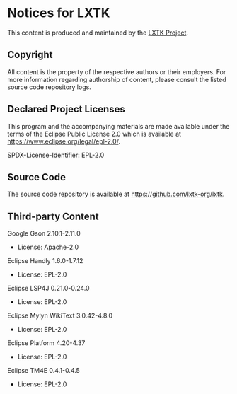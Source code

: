 # Notices for LXTK

This content is produced and maintained by the [LXTK Project](https://lxtk.org).

## Copyright

All content is the property of the respective authors or their employers.
For more information regarding authorship of content, please consult the
listed source code repository logs.

## Declared Project Licenses

This program and the accompanying materials are made available under
the terms of the Eclipse Public License 2.0 which is available at
<https://www.eclipse.org/legal/epl-2.0/>.

SPDX-License-Identifier: EPL-2.0

## Source Code

The source code repository is available at <https://github.com/lxtk-org/lxtk>.

## Third-party Content

Google Gson 2.10.1-2.11.0

 * License: Apache-2.0

Eclipse Handly 1.6.0-1.7.12

 * License: EPL-2.0

Eclipse LSP4J 0.21.0-0.24.0

 * License: EPL-2.0

Eclipse Mylyn WikiText 3.0.42-4.8.0

 * License: EPL-2.0

Eclipse Platform 4.20-4.37

 * License: EPL-2.0

Eclipse TM4E 0.4.1-0.4.5

 * License: EPL-2.0
